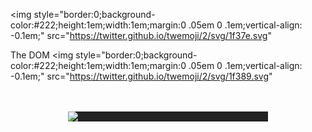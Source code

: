 <img
  style="border:0;background-color:#222;height:1em;width:1em;margin:0 .05em 0 .1em;vertical-align: -0.1em;"
  src="https://twitter.github.io/twemoji/2/svg/1f37e.svg"
>
The DOM
<img
  style="border:0;background-color:#222;height:1em;width:1em;margin:0 .05em 0 .1em;vertical-align: -0.1em;"
  src="https://twitter.github.io/twemoji/2/svg/1f389.svg"
>
<br>&nbsp;<br>
<img class="fragment fade-in" style="max-width:320px; display:block; margin:auto; border:0;background-color:#222;" src="img/meme_happy_010_by_sofidesiings-d4yfc0r.png"></img>